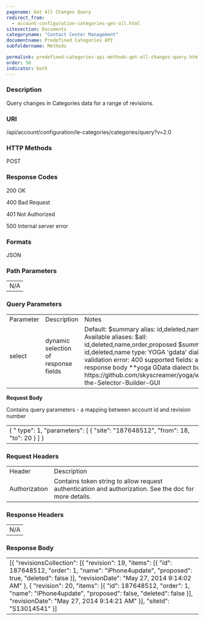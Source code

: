 ```yaml
---
pagename: Get All Changes Query
redirect_from:
  - account-configuration-categories-get-all.html
sitesection: Documents
categoryname: "Contact Center Management"
documentname: Predefined Categories API
subfoldername: Methods

permalink: predefined-categories-api-methods-get-all-changes-query.html
order: 50
indicator: both
---
```


### Description

Query changes in Categories data for a range of revisions.

### URI

/api/account/configuration/le-categories/categories/query?v=2.0

### HTTP Methods

POST

### Response Codes

200 OK

400 Bad Request

401 Not Authorized

500 Internal server error

### Formats

JSON

### Path Parameters

<table>
  <tr>
    <td>N/A</td>
  </tr>
</table>


### Query Parameters

<table>
  <tr>
    <td>Parameter</td>
    <td>Description</td>
    <td>Notes</td>
  </tr>
  <tr>
    <td>select</td>
    <td>dynamic selection of response fields</td>
    <td>Default: $summary alias: id,deleted,name
Available aliases:
$all: id,deleted,name,order,proposed
$summary: id,deleted,name
type: YOGA 'gdata' dialect
validation error: 400
supported fields: any in response body
**yoga GData dialect builder url:
https://github.com/skyscreamer/yoga/wiki/Using-the-Selector-Builder-GUI</td>
  </tr>
</table>


**Request Body**

Contains query parameters - a mapping between account id and revision number

<table>
  <tr>
    <td>{
    " type": 1,
    "parameters":
    [
        {
            "site": "187648512",
            "from": 18,
            "to": 20
        }
    ]
}</td>
  </tr>
</table>


### Request Headers

<table>
  <tr>
    <td>Header</td>
    <td>Description</td>
  </tr>
  <tr>
    <td>Authorization</td>
    <td>Contains token string to allow request authentication and authorization. See the doc for more details.</td>
  </tr>
</table>


### Response Headers

<table>
  <tr>
    <td>N/A</td>
  </tr>
</table>


### Response Body

<table>
  <tr>
    <td>[{
    "revisionsCollection": [{
        "revision": 19,
        "items": [{
            "id": 187648512,
            "order": 1,
            "name": "iPhone4update",
            "proposed": true,
            "deleted": false
        }],
        "revisionDate": "May 27, 2014 9:14:02 AM"
    }, {
        "revision": 20,
        "items": [{
            "id": 187648512,
            "order": 1,
            "name": "iPhone4update",
            "proposed": false,
            "deleted": false
        }],
        "revisionDate": "May 27, 2014 9:14:21 AM"
    }],
    "siteId": "S13014541"
}]</td>
  </tr>
</table>

